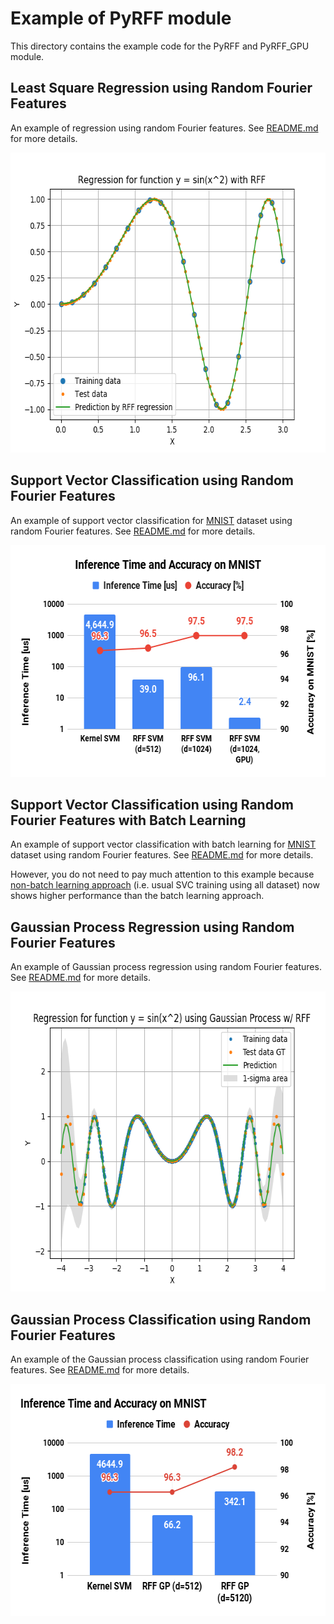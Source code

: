 # Example of PyRFF module

This directory contains the example code for the PyRFF and PyRFF_GPU module.

## Least Square Regression using Random Fourier Features

An example of regression using random Fourier features.
See [README.md](./least_square_regression/README.md) for more details.

<div align="center">
  <img src="./least_square_regression/figure_rff_regression.png" width="640" height="480" alt="Regression results for function y = sin(x^2) with RFF" />
</div>

## Support Vector Classification using Random Fourier Features

An example of support vector classification for [MNIST](http://yann.lecun.com/exdb/mnist/) dataset using random Fourier features.
See [README.md](./svc_for_mnist/README.md) for more details.

<div align="center">
  <img src="./svc_for_mnist/figures/figure_Inference_Time_and_Accuracy_on_MNIST.png" width="600" height="371" alt="Inference Time vs Accuracy on MNIST" />
</div>

## Support Vector Classification using Random Fourier Features with Batch Learning

An example of support vector classification with batch learning for [MNIST](http://yann.lecun.com/exdb/mnist/) dataset using random Fourier features.
See [README.md](./svc_for_mnist_batch/README.md) for more details.

However, you do not need to pay much attention to this example because
[non-batch learning approach](./svc_for_mnist/README.md)
(i.e. usual SVC training using all dataset) now shows higher performance than the batch learning approach.

## Gaussian Process Regression using Random Fourier Features

An example of Gaussian process regression using random Fourier features.
See [README.md](./gpr_sparse_data/README.md) for more details.

<div align="center">
  <img src="./gpr_sparse_data/figure_gpr_sparse_data.png" width="640" height="480" alt="Regression results for function y = sin(x^2) with RFF" />
</div>

## Gaussian Process Classification using Random Fourier Features

An example of the Gaussian process classification using random Fourier features.
See [README.md](./gpc_for_mnist/README.md) for more details.

<div align="center">
  <img src="./gpc_for_mnist/figures/figure_inference_time_and_accuracy_on_MNIST.png" width="600" height="371" alt="Inference Time vs Accuracy on MNIST" />
</div>


